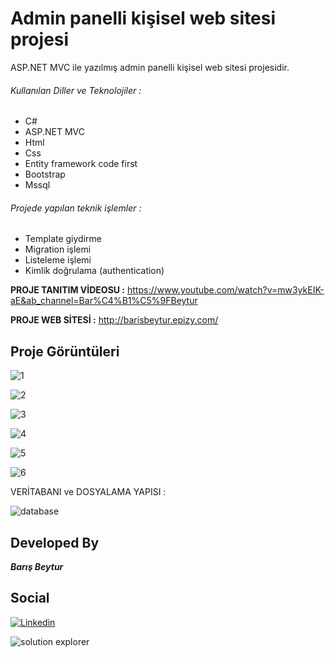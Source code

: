 # Admin panelli kişisel web sitesi projesi

ASP.NET MVC ile yazılmış admin panelli kişisel web sitesi projesidir.

###### Kullanılan Diller ve Teknolojiler :
- C#
- ASP.NET MVC
- Html
- Css 
- Entity framework code first
- Bootstrap
- Mssql

###### Projede yapılan teknik işlemler :

- Template giydirme
- Migration işlemi
- Listeleme işlemi
- Kimlik doğrulama (authentication)

 **PROJE TANITIM VİDEOSU :**
https://www.youtube.com/watch?v=mw3ykEIK-aE&ab_channel=Bar%C4%B1%C5%9FBeytur

**PROJE WEB SİTESİ :**
http://barisbeytur.epizy.com/

## Proje Görüntüleri

![1](https://user-images.githubusercontent.com/77030797/198393873-c437df79-56da-4655-8d64-d92c84eaf160.jpg)

![2](https://user-images.githubusercontent.com/77030797/198393928-11c97839-aeea-4c60-8c78-7904b98faf63.jpg)

![3](https://user-images.githubusercontent.com/77030797/198393953-a643538f-9b0c-4336-80d2-356f5767821e.jpg)

![4](https://user-images.githubusercontent.com/77030797/198393971-4e09cf83-1423-4df5-8220-a6494d7dfdda.jpg)

![5](https://user-images.githubusercontent.com/77030797/198393991-5c06113d-37bd-48db-bf91-fd7a3279fd1e.jpg)

![6](https://user-images.githubusercontent.com/77030797/198394013-169fc202-ac12-48d3-a348-22adeba2d39f.jpg)

VERİTABANI ve DOSYALAMA YAPISI :

![database](https://user-images.githubusercontent.com/77030797/198394226-bd0c7f5c-0212-48e5-b5ea-2ce74ad94f8a.jpg)

## Developed By
***Barış Beytur***

## Social
[![Linkedin](https://img.shields.io/badge/linkedin-%230077B5.svg?&style=for-the-badge&logo=linkedin&logoColor=white)](https://www.linkedin.com/in/barisbeytur/)

![solution explorer](https://user-images.githubusercontent.com/77030797/198394242-b9839a89-6774-4740-89b5-ffb1c654f65c.jpg)








